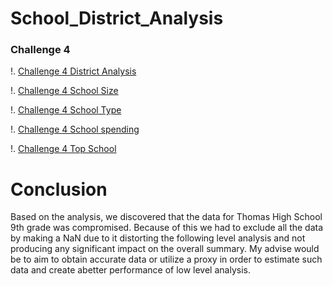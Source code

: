 # School_District_Analysis

### Challenge 4

!. [Challenge 4 District Analysis](https://github.com/lrovira/School_District_Analysis/blob/master/Challenge%204%20District%20Analysis.png)

!. [Challenge 4 School Size](https://github.com/lrovira/School_District_Analysis/blob/master/Challenge%204%20School%20Size.png)

!. [Challenge 4 School Type](https://github.com/lrovira/School_District_Analysis/blob/master/Challenge%204%20School%20type.png)

!. [Challenge 4 School spending](https://github.com/lrovira/School_District_Analysis/blob/master/Challenge%204%20Spending.png)

!. [Challenge 4 Top School](https://github.com/lrovira/School_District_Analysis/blob/master/Challenge%204%20Top%20School.png)

# Conclusion 
Based on the analysis, we discovered that the data for Thomas High School 9th grade was compromised. Because of this we had to exclude all the data by making a NaN due to it distorting the following level analysis and not producing any significant impact on the overall summary. My advise would be to aim to obtain accurate data or utilize a proxy in order to estimate such data and create abetter performance of low level analysis. 
